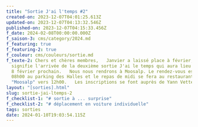 ```yaml
---
title: "Sortie J'ai l'temps #2"
created-on: 2023-12-07T04:01:25.613Z
updated-on: 2023-12-07T04:13:32.546Z
published-on: 2023-12-07T04:15:33.456Z
f_date: 2024-02-08T00:00:00.000Z
f_saison-3: cms/category/2024.md
f_featuring: true
f_featuring-2: true
f_couleur: cms/couleurs/sortie.md
f_texte-2: Chers et chères membres,   Janvier a laissé place à février, ce qui
  signifie l'arrivée de la deuxième sortie J'ai le temps qui aura lieu le Jeudi
  8 février prochain.   Nous nous rendrons à Moosalp. Le rendez-vous est donné à
  08h00 au parking des Halles et le repas de midi se fera au restaurant éponyme
  "Moosalp" vers 12h00.   Les inscriptions se font auprès de Yann Vetter.
layout: "[sorties].html"
slug: sortie-jai-ltemps-2
f_checklist-1: "# sortie à ... surprise"
f_checklist-2: "# déplacement en voiture individuelle"
tags: sorties
date: 2024-01-10T19:03:54.115Z
---
```

